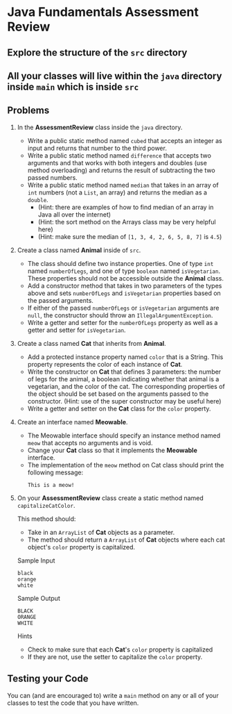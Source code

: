 # Java Fundamentals Assessment Review

## Explore the structure of the `src` directory
## All your classes will live within the `java` directory inside `main` which is inside `src`

## Problems

1. In the **AssessmentReview** class inside the `java` directory.

    - Write a public static method named `cubed` that accepts an integer as
      input and returns that number to the third power.
    - Write a public static method named `difference` that accepts two arguments and
      that works with both integers and doubles (use method overloading) and
      returns the result of subtracting the two passed numbers.
    - Write a public static method named `median` that takes in an array of
      `int` numbers (not a `List`, an array) and returns the median as a `double`.
      - (Hint: there are examples of how to find median of an array in Java all over the internet)
      - (Hint: the sort method on the Arrays class may be very helpful here)
      - (Hint: make sure the median of `[1, 3, 4, 2, 6, 5, 8, 7]` is `4.5`)

1. Create a class named **Animal** inside of `src`.

    - The class should define two instance properties. One of type `int` named
      `numberOfLegs`, and one of type `boolean` named `isVegetarian`. These properties should not be accessible
      outside the **Animal** class.
    - Add a constructor method that takes in two parameters of the types above and sets `numberOfLegs`
      and `isVegetarian` properties based on the passed arguments.
    - If either of the passed `numberOfLegs` or `isVegetarian` arguments are `null`,
      the constructor should throw an `IllegalArgumentException`.
    - Write a getter and setter for the `numberOfLegs` property as well as a getter and setter for `isVegetarian`.

1. Create a class named **Cat** that inherits from **Animal**.

    - Add a protected instance property named `color` that is a String. This
      property represents the color of each instance of **Cat**.
    - Write the constructor on **Cat** that defines 3 parameters: the number of legs
      for the animal, a boolean indicating whether that animal is a vegetarian, and the color of the cat. The corresponding properties of the object
      should be set based on the arguments passed to the constructor.
     (Hint: use of the super constructor may be useful here)
    - Write a getter and setter on the **Cat** class for the `color` property.

1. Create an interface named **Meowable**.

    - The Meowable interface should specify an instance method named `meow`
      that accepts no arguments and is void.
    - Change your **Cat** class so that it implements the **Meowable** interface.
    - The implementation of the `meow` method on Cat class should print the following message:
      ```
      This is a meow!
      ```
    
1. On your **AssessmentReview** class create a static method named `capitalizeCatColor`.

   This method should:

    - Take in an `ArrayList` of **Cat** objects as a parameter.
    - The method should return a `ArrayList` of **Cat** objects where each cat
      object's `color` property is capitalized.

   Sample Input

     ```
     black
     orange
     white    
     ```
   Sample Output

    ```
    BLACK
    ORANGE
    WHITE
    ```

   Hints

    - Check to make sure that each **Cat**'s `color` property is capitalized
    - If they are not, use the setter to capitalize the `color` property.
    

## Testing your Code

You can (and are encouraged to) write a `main` method on any or all of your classes to test the code that you have written.
